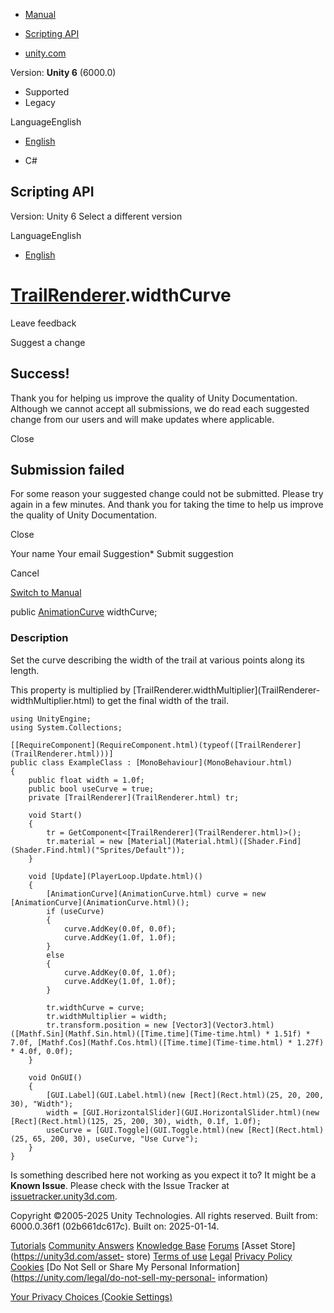 [ ]()

  * [Manual](../Manual/index.html)
  * [Scripting API](../ScriptReference/index.html)

  * [unity.com](https://unity.com/)

Version: **Unity 6** (6000.0)

  * Supported
  * Legacy

LanguageEnglish

  * [English]()

  * C#

[ ](https://docs.unity3d.com)

## Scripting API

Version: Unity 6 Select a different version

LanguageEnglish

  * [English]()

#  [TrailRenderer](TrailRenderer.html).widthCurve

Leave feedback

Suggest a change

## Success!

Thank you for helping us improve the quality of Unity Documentation. Although
we cannot accept all submissions, we do read each suggested change from our
users and will make updates where applicable.

Close

## Submission failed

For some reason your suggested change could not be submitted. Please <a>try
again</a> in a few minutes. And thank you for taking the time to help us
improve the quality of Unity Documentation.

Close

Your name Your email Suggestion* Submit suggestion

Cancel

[Switch to Manual](../Manual/class-TrailRenderer.html "Go to TrailRenderer
Component in the Manual")

public [AnimationCurve](AnimationCurve.html) widthCurve;

### Description

Set the curve describing the width of the trail at various points along its
length.

This property is multiplied by [TrailRenderer.widthMultiplier](TrailRenderer-
widthMultiplier.html) to get the final width of the trail.

    
    
    using UnityEngine;
    using System.Collections;  
      
    [[RequireComponent](RequireComponent.html)(typeof([TrailRenderer](TrailRenderer.html)))]
    public class ExampleClass : [MonoBehaviour](MonoBehaviour.html)
    {
        public float width = 1.0f;
        public bool useCurve = true;
        private [TrailRenderer](TrailRenderer.html) tr;  
      
        void Start()
        {
            tr = GetComponent<[TrailRenderer](TrailRenderer.html)>();
            tr.material = new [Material](Material.html)([Shader.Find](Shader.Find.html)("Sprites/Default"));
        }  
      
        void [Update](PlayerLoop.Update.html)()
        {
            [AnimationCurve](AnimationCurve.html) curve = new [AnimationCurve](AnimationCurve.html)();
            if (useCurve)
            {
                curve.AddKey(0.0f, 0.0f);
                curve.AddKey(1.0f, 1.0f);
            }
            else
            {
                curve.AddKey(0.0f, 1.0f);
                curve.AddKey(1.0f, 1.0f);
            }  
      
            tr.widthCurve = curve;
            tr.widthMultiplier = width;
            tr.transform.position = new [Vector3](Vector3.html)([Mathf.Sin](Mathf.Sin.html)([Time.time](Time-time.html) * 1.51f) * 7.0f, [Mathf.Cos](Mathf.Cos.html)([Time.time](Time-time.html) * 1.27f) * 4.0f, 0.0f);
        }  
      
        void OnGUI()
        {
            [GUI.Label](GUI.Label.html)(new [Rect](Rect.html)(25, 20, 200, 30), "Width");
            width = [GUI.HorizontalSlider](GUI.HorizontalSlider.html)(new [Rect](Rect.html)(125, 25, 200, 30), width, 0.1f, 1.0f);
            useCurve = [GUI.Toggle](GUI.Toggle.html)(new [Rect](Rect.html)(25, 65, 200, 30), useCurve, "Use Curve");
        }
    }
    

Is something described here not working as you expect it to? It might be a
**Known Issue**. Please check with the Issue Tracker at
[issuetracker.unity3d.com](https://issuetracker.unity3d.com).

Copyright ©2005-2025 Unity Technologies. All rights reserved. Built from:
6000.0.36f1 (02b661dc617c). Built on: 2025-01-14.

[Tutorials](https://unity3d.com/learn) [Community
Answers](https://answers.unity3d.com) [Knowledge
Base](https://support.unity3d.com/hc/en-us)
[Forums](https://forum.unity3d.com) [Asset Store](https://unity3d.com/asset-
store) [Terms of use](https://docs.unity3d.com/Manual/TermsOfUse.html)
[Legal](https://unity.com/legal) [Privacy
Policy](https://unity.com/legal/privacy-policy)
[Cookies](https://unity.com/legal/cookie-policy) [Do Not Sell or Share My
Personal Information](https://unity.com/legal/do-not-sell-my-personal-
information)

[Your Privacy Choices (Cookie Settings)](javascript:void\(0\);)

